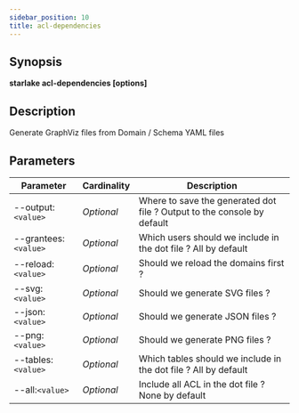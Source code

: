 ```yaml
---
sidebar_position: 10
title: acl-dependencies
---
```



## Synopsis

**starlake acl-dependencies [options]**

## Description
Generate GraphViz files from Domain / Schema YAML files

## Parameters

Parameter|Cardinality|Description
---|---|---
--output:`<value>`|*Optional*|Where to save the generated dot file ? Output to the console by default
--grantees:`<value>`|*Optional*|Which users should we include in the dot file ? All by default
--reload:`<value>`|*Optional*|Should we reload the domains first ?
--svg:`<value>`|*Optional*|Should we generate SVG files ?
--json:`<value>`|*Optional*|Should we generate JSON files ?
--png:`<value>`|*Optional*|Should we generate PNG files ?
--tables:`<value>`|*Optional*|Which tables should we include in the dot file ? All by default
--all:`<value>`|*Optional*|Include all ACL in the dot file ? None by default